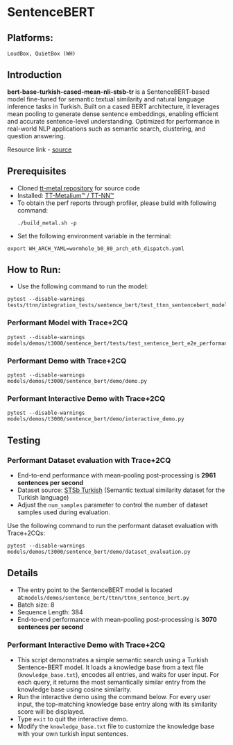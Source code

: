 # SentenceBERT

## Platforms:
    LoudBox, QuietBox (WH)

## Introduction
**bert-base-turkish-cased-mean-nli-stsb-tr** is a SentenceBERT-based model fine-tuned for semantic textual similarity and natural language inference tasks in Turkish. Built on a cased BERT architecture, it leverages mean pooling to generate dense sentence embeddings, enabling efficient and accurate sentence-level understanding. Optimized for performance in real-world NLP applications such as semantic search, clustering, and question answering.

Resource link - [source](https://huggingface.co/emrecan/bert-base-turkish-cased-mean-nli-stsb-tr)

## Prerequisites
- Cloned [tt-metal repository](https://github.com/tenstorrent/tt-metal) for source code
- Installed: [TT-Metalium™ / TT-NN™](https://github.com/tenstorrent/tt-metal/blob/main/INSTALLING.md)
- To obtain the perf reports through profiler, please build with following command:
    ```
    ./build_metal.sh -p
    ```
- Set the following environment variable in the terminal:
```
export WH_ARCH_YAML=wormhole_b0_80_arch_eth_dispatch.yaml
```

## How to Run:
- Use the following command to run the model:
```
pytest --disable-warnings tests/ttnn/integration_tests/sentence_bert/test_ttnn_sentencebert_model.py::test_ttnn_sentence_bert_model
```

### Performant Model with Trace+2CQ
```
pytest --disable-warnings models/demos/t3000/sentence_bert/tests/test_sentence_bert_e2e_performant.py
```

### Performant Demo with Trace+2CQ
```
pytest --disable-warnings models/demos/t3000/sentence_bert/demo/demo.py
```

### Performant Interactive Demo with Trace+2CQ
```
pytest --disable-warnings models/demos/t3000/sentence_bert/demo/interactive_demo.py
```

## Testing
### Performant Dataset evaluation with Trace+2CQ

- End-to-end performance with mean-pooling post-processing is **2961 sentences per second**
- Dataset source: [STSb Turkish](https://github.com/emrecncelik/sts-benchmark-tr) (Semantic textual similarity dataset for the Turkish language)
- Adjust the `num_samples` parameter to control the number of dataset samples used during evaluation.

Use the following command to run the performant dataset evaluation with Trace+2CQs:

```
pytest --disable-warnings models/demos/t3000/sentence_bert/demo/dataset_evaluation.py
```

##  Details
- The entry point to the SentenceBERT model is located at:`models/demos/sentence_bert/ttnn/ttnn_sentence_bert.py`
-  Batch size: 8
- Sequence Length: 384
- End-to-end performance with mean-pooling post-processing is **3070 sentences per second**

### Performant Interactive Demo with Trace+2CQ
- This script demonstrates a simple semantic search using a Turkish Sentence-BERT model. It loads a knowledge base from a text file (`knowledge_base.txt`), encodes all entries, and waits for user input. For each query, it returns the most semantically similar entry from the knowledge base using cosine similarity.
- Run the interactive demo using the command below. For every user input, the top-matching knowledge base entry along with its similarity score will be displayed.
- Type `exit` to quit the interactive demo.
- Modify the `knowledge_base.txt` file to customize the knowledge base with your own turkish input sentences.
